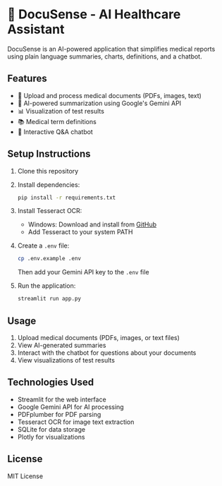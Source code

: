 # 🏥 DocuSense - AI Healthcare Assistant

DocuSense is an AI-powered application that simplifies medical reports using plain language summaries, charts, definitions, and a chatbot.

## Features

- 📄 Upload and process medical documents (PDFs, images, text)
- 🤖 AI-powered summarization using Google's Gemini API
- 📊 Visualization of test results
- 📚 Medical term definitions
- 💬 Interactive Q&A chatbot

## Setup Instructions

1. Clone this repository
2. Install dependencies:
   ```bash
   pip install -r requirements.txt
   ```
3. Install Tesseract OCR:
   - Windows: Download and install from [GitHub](https://github.com/UB-Mannheim/tesseract/wiki)
   - Add Tesseract to your system PATH

4. Create a `.env` file:
   ```bash
   cp .env.example .env
   ```
   Then add your Gemini API key to the `.env` file

5. Run the application:
   ```bash
   streamlit run app.py
   ```

## Usage

1. Upload medical documents (PDFs, images, or text files)
2. View AI-generated summaries
3. Interact with the chatbot for questions about your documents
4. View visualizations of test results

## Technologies Used

- Streamlit for the web interface
- Google Gemini API for AI processing
- PDFplumber for PDF parsing
- Tesseract OCR for image text extraction
- SQLite for data storage
- Plotly for visualizations

## License

MIT License 